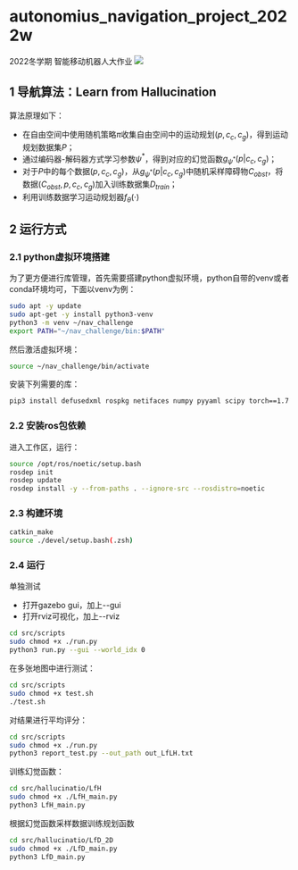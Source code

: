 # autonomius_navigation_project_2022w
2022冬学期 智能移动机器人大作业
![](demo/demo.gif)
## 1 导航算法：Learn from Hallucination
算法原理如下：
- 在自由空间中使用随机策略$\pi$收集自由空间中的运动规划$(p, c_c, c_g)$，得到运动规划数据集$P$；
- 通过编码器-解码器方式学习参数$\psi^*$，得到对应的幻觉函数$g_{\psi^*}(p|c_c, c_g)$；
- 对于$P$中的每个数据$(p, c_c, c_g)$，从$g_{\psi^*}(p|c_c, c_g)$中随机采样障碍物$C_{obst}$，将数据$(C_{obst}, p, c_c, c_g)$加入训练数据集$D_{train}$；
- 利用训练数据学习运动规划器$f_{\theta}(\cdot )$

## 2 运行方式
### 2.1 python虚拟环境搭建
为了更方便进行库管理，首先需要搭建python虚拟环境，python自带的venv或者conda环境均可，下面以venv为例：
```bash
sudo apt -y update
sudo apt-get -y install python3-venv
python3 -m venv ~/nav_challenge
export PATH="~/nav_challenge/bin:$PATH"
```
然后激活虚拟环境：
```bash
source ~/nav_challenge/bin/activate
```
安装下列需要的库：
```bash
pip3 install defusedxml rospkg netifaces numpy pyyaml scipy torch==1.7 torchvision==0.8 tensorboard
```
### 2.2 安装ros包依赖
进入工作区，运行：
```bash
source /opt/ros/noetic/setup.bash
rosdep init 
rosdep update
rosdep install -y --from-paths . --ignore-src --rosdistro=noetic
```
### 2.3 构建环境
```bash
catkin_make
source ./devel/setup.bash(.zsh)
```
### 2.4 运行
单独测试
- 打开gazebo gui，加上--gui
- 打开rviz可视化，加上--rviz
```bash
cd src/scripts
sudo chmod +x ./run.py
python3 run.py --gui --world_idx 0
```
在多张地图中进行测试：
```bash
cd src/scripts
sudo chmod +x test.sh
./test.sh
```
对结果进行平均评分：
```bash
cd src/scripts
sudo chmod +x ./run.py
python3 report_test.py --out_path out_LfLH.txt
```
训练幻觉函数：
```bash
cd src/hallucinatio/LfH
sudo chmod +x ./LfH_main.py
python3 LfH_main.py
```
根据幻觉函数采样数据训练规划函数
```bash
cd src/hallucinatio/LfD_2D
sudo chmod +x ./LfD_main.py
python3 LfD_main.py
```